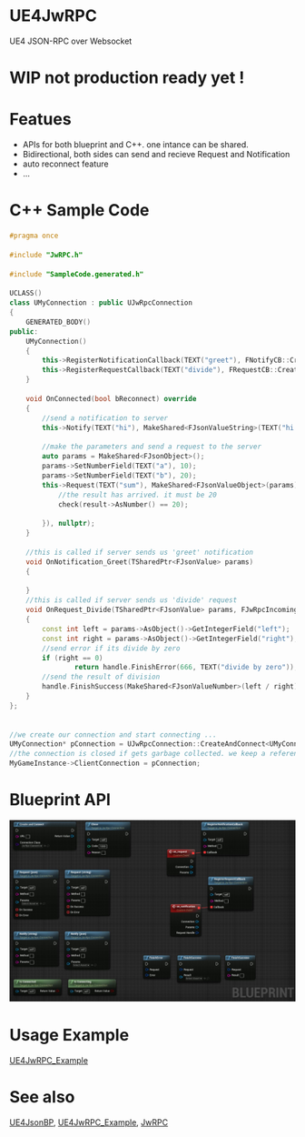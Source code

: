 # UE4JwRPC
UE4 JSON-RPC over Websocket


# WIP not production ready yet !

# Featues 
- APIs for both blueprint and C++. one intance can be shared.
- Bidirectional, both sides can send and recieve Request and Notification
- auto reconnect feature
- ...

# C++ Sample Code 
```C++
#pragma once

#include "JwRPC.h"

#include "SampleCode.generated.h"

UCLASS()
class UMyConnection : public UJwRpcConnection
{
	GENERATED_BODY()
public:
	UMyConnection()
	{
		this->RegisterNotificationCallback(TEXT("greet"), FNotifyCB::CreateUObject(this, &UMyConnection::OnNotification_Greet));
		this->RegisterRequestCallback(TEXT("divide"), FRequestCB::CreateUObject(this, &UMyConnection::OnRequest_Divide));
	}

	void OnConnected(bool bReconnect) override
	{
		//send a notification to server
		this->Notify(TEXT("hi"), MakeShared<FJsonValueString>(TEXT("hi. how is it going ?")));

		//make the parameters and send a request to the server
		auto params = MakeShared<FJsonObject>();
		params->SetNumberField(TEXT("a"), 10);
		params->SetNumberField(TEXT("b"), 20);
		this->Request(TEXT("sum"), MakeShared<FJsonValueObject>(params), FSuccessCB::CreateLambda([](TSharedPtr<FJsonValue> result) {
			//the result has arrived. it must be 20
			check(result->AsNumber() == 20);

		}), nullptr);
	}

	//this is called if server sends us 'greet' notification
	void OnNotification_Greet(TSharedPtr<FJsonValue> params)
	{
		
	}
	//this is called if server sends us 'divide' request
	void OnRequest_Divide(TSharedPtr<FJsonValue> params, FJwRpcIncomingRequest& handle)
	{
        const int left = params->AsObject()->GetIntegerField("left");
        const int right = params->AsObject()->GetIntegerField("right");
        //send error if its divide by zero
        if (right == 0)
		        return handle.FinishError(666, TEXT("divide by zero"));
        //send the result of division 
        handle.FinishSuccess(MakeShared<FJsonValueNumber>(left / right));
	}
};


//we create our connection and start connecting ...
UMyConnection* pConnection = UJwRpcConnection::CreateAndConnect<UMyConnection>(TEXT("ws://localhost"));
//the connection is closed if gets garbage collected. we keep a reference in the game instance
MyGameInstance->ClientConnection = pConnection;

```

# Blueprint API
![](\Images\Capture.JPG)

# Usage Example
[UE4JwRPC_Example](https://github.com/UPO33/UE4JwRPC_Example)



# See also
[UE4JsonBP](https://github.com/UPO33/UE4JsonBP), 
[UE4JwRPC_Example](https://github.com/UPO33/UE4JwRPC_Example),
[JwRPC](https://github.com/UPO33/JwRPC)
 

